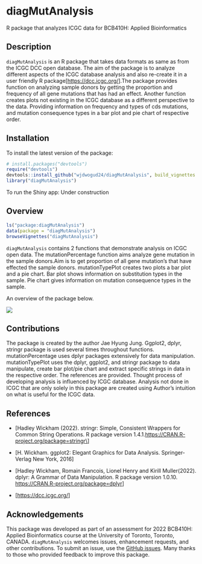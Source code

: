 
<!-- README.md is generated from README.Rmd. Please edit that file -->

# diagMutAnalysis

R package that analyzes ICGC data for BCB410H: Applied Bioinformatics

<!-- badges: start -->
<!-- badges: end -->

## Description

`diagMutAnalysis` is an R package that takes data formats as same as
from the ICGC DCC open database. The aim of the package is to analyze
different aspects of the ICGC database analysis and also re-create it in
a user friendly R package\[<https://dcc.icgc.org/>\].The package
provides function on analyzing sample donors by getting the proportion
and frequency of all gene mutations that has had an effect. Another
function creates plots not existing in the ICGC database as a different
perspective to the data. Providing information on frequency and types of
cds mutations, and mutation consequence types in a bar plot and pie
chart of respective order.

## Installation

To install the latest version of the package:

``` r
# install.packages("devtools")
require("devtools")
devtools::install_github("wjdwogud24/diagMutAnalysis", build_vignettes = TRUE)
library("diagMutAnalysis")
```

To run the Shiny app: Under construction

## Overview

``` r
ls("package:diagMutAnalysis")
data(package = "diagMutAnalysis") 
browseVignettes("diagMutAnalysis")
```

`diagMutAnalysis` contains 2 functions that demonstrate analysis on ICGC
open data. The mutationPercentage function aims analyze gene mutation in
the sample donors.Aim is to get proportion of all gene mutation’s that
have effected the sample donors. mutationTypePlot creates two plots a
bar plot and a pie chart. Bar plot shows information on substitution
types in the sample. Pie chart gives information on mutation consequence
types in the sample.

An overview of the package below.

![](./inst/extdata/Jung_J_A1.png)

## Contributions

The package is created by the author Jae Hyung Jung. Ggplot2, dplyr,
stringr package is used several times throughout functions.
mutationPercentage uses dplyr packages extensively for data
manipulation. mutationTypePlot uses the dplyr, ggplot2, and stringr
package to data manipulate, create bar plot/pie chart and extract
specific strings in data in the respective order. The references are
provided. Thought process of developing analysis is influenced by ICGC
database. Analysis not done in ICGC that are only solely in this package
are created using Author’s intuition on what is useful for the ICGC
data.

## References

- \[Hadley Wickham (2022). stringr: Simple, Consistent Wrappers for
  Common String Operations. R package version
  1.4.1.https://CRAN.R-project.org/package=stringr\]

- \[H. Wickham. ggplot2: Elegant Graphics for Data Analysis.
  Springer-Verlag New York, 2016\]

- \[Hadley Wickham, Romain Francois, Lionel Henry and Kirill
  Muller(2022). dplyr: A Grammar of Data Manipulation. R package version
  1.0.10. <https://CRAN.R-project.org/package=dplyr>\]

- \[<https://dcc.icgc.org/>\]

## Acknowledgements

This package was developed as part of an assessment for 2022 BCB410H:
Applied Bioinformatics course at the University of Toronto, Toronto,
CANADA. `diagMutAnalysis` welcomes issues, enhancement requests, and
other contributions. To submit an issue, use the [GitHub
issues](https://github.com/wjdwogud24/diagMutAnalysis/issues). Many
thanks to those who provided feedback to improve this package.
